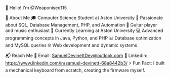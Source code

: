 👋 Hello! I'm @Weaponised115

🚀 About Me
🎓 Computer Science Student at Aston University
🌟 Passionate about SQL, Database Management, PHP, and Automation
🎸 Guitar player and music enthusiast
📖 Currently Learning at Aston University
💻 Advanced programming concepts in Java, Python, and PHP
📊 Database optimization and MySQL queries
🌐 Web development and dynamic systems

📬 Reach Me
📧 Email: SamuelDevinettDev@outlook.com
💼 LinkedIn: https://www.linkedin.com/in/samuel-devinett-68a8442b3/
⚡ Fun Fact: I built a mechanical keyboard from scratch, creating the firmware myself.
